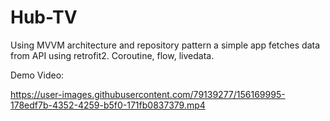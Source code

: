 # Hub-TV
Using MVVM architecture and repository pattern a simple app fetches data from API using retrofit2.
Coroutine, flow, livedata.

Demo Video: 


https://user-images.githubusercontent.com/79139277/156169995-178edf7b-4352-4259-b5f0-171fb0837379.mp4

